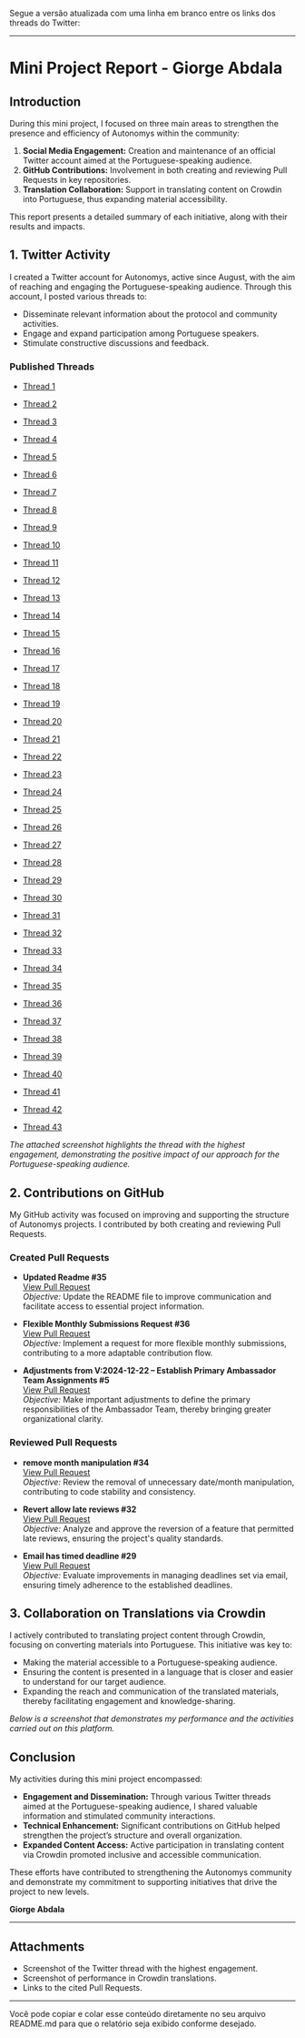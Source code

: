 Segue a versão atualizada com uma linha em branco entre os links dos threads do Twitter:

------------------------------------------------------------

# Mini Project Report - Giorge Abdala

## Introduction

During this mini project, I focused on three main areas to strengthen the presence and efficiency of Autonomys within the community:

1. **Social Media Engagement:** Creation and maintenance of an official Twitter account aimed at the Portuguese-speaking audience.
2. **GitHub Contributions:** Involvement in both creating and reviewing Pull Requests in key repositories.
3. **Translation Collaboration:** Support in translating content on Crowdin into Portuguese, thus expanding material accessibility.

This report presents a detailed summary of each initiative, along with their results and impacts.

## 1. Twitter Activity

I created a Twitter account for Autonomys, active since August, with the aim of reaching and engaging the Portuguese-speaking audience. Through this account, I posted various threads to:

- Disseminate relevant information about the protocol and community activities.
- Engage and expand participation among Portuguese speakers.
- Stimulate constructive discussions and feedback.

### Published Threads

- [Thread 1](https://x.com/autonomys_pt/status/1899085289777152293)

- [Thread 2](https://x.com/autonomys_pt/status/1898823806560752006)

- [Thread 3](https://x.com/autonomys_pt/status/1898490003979726975)

- [Thread 4](https://x.com/autonomys_pt/status/1896985996153250155)

- [Thread 5](https://x.com/autonomys_pt/status/1895165769941418113)

- [Thread 6](https://x.com/autonomys_pt/status/1895140699974124008)

- [Thread 7](https://x.com/autonomys_pt/status/1894855317655048584)

- [Thread 8](https://x.com/autonomys_pt/status/1894850276693074242)

- [Thread 9](https://x.com/autonomys_pt/status/1892961810279510269)

- [Thread 10](https://x.com/autonomys_pt/status/1892959140076478786)

- [Thread 11](https://x.com/autonomys_pt/status/1892929528785227949)

- [Thread 12](https://x.com/autonomys_pt/status/1892554018490044853)

- [Thread 13](https://x.com/autonomys_pt/status/1871332819143929890)

- [Thread 14](https://x.com/autonomys_pt/status/1871320869416448466)

- [Thread 15](https://x.com/autonomys_pt/status/1866950655866274272)

- [Thread 16](https://x.com/autonomys_pt/status/1866950186242539983)

- [Thread 17](https://x.com/autonomys_pt/status/1864793784296329694)

- [Thread 18](https://x.com/autonomys_pt/status/1864437578872541545)

- [Thread 19](https://x.com/autonomys_pt/status/1864436177580835102)

- [Thread 20](https://x.com/autonomys_pt/status/1859721647902916961)

- [Thread 21](https://x.com/autonomys_pt/status/1856696012909285720)

- [Thread 22](https://x.com/autonomys_pt/status/1856458166906781749)

- [Thread 23](https://x.com/autonomys_pt/status/1854260734139502730)

- [Thread 24](https://x.com/autonomys_pt/status/1851748286874390997)

- [Thread 25](https://x.com/autonomys_pt/status/1851747955067220433)

- [Thread 26](https://x.com/autonomys_pt/status/1849126111575445639)

- [Thread 27](https://x.com/autonomys_pt/status/1848825165406474470)

- [Thread 28](https://x.com/autonomys_pt/status/1848489242868994449)

- [Thread 29](https://x.com/autonomys_pt/status/1848488359385305515)

- [Thread 30](https://x.com/autonomys_pt/status/1843063375498285344)

- [Thread 31](https://x.com/autonomys_pt/status/1839399004280664470)

- [Thread 32](https://x.com/autonomys_pt/status/1839072031423476042)

- [Thread 33](https://x.com/autonomys_pt/status/1838644852717690985)

- [Thread 34](https://x.com/autonomys_pt/status/1836836182212366409)

- [Thread 35](https://x.com/autonomys_pt/status/1834355348548772267)

- [Thread 36](https://x.com/autonomys_pt/status/1834355351409287507)

- [Thread 37](https://x.com/autonomys_pt/status/1834353914860199986)

- [Thread 38](https://x.com/autonomys_pt/status/1833242269333524876)

- [Thread 39](https://x.com/autonomys_pt/status/1833241847856316455)

- [Thread 40](https://x.com/autonomys_pt/status/1831761041971409092)

- [Thread 41](https://x.com/autonomys_pt/status/1831759635252224329)

- [Thread 42](https://x.com/autonomys_pt/status/1829631428243361995)

- [Thread 43](https://x.com/autonomys_pt/status/1829621322827084085)

*The attached screenshot highlights the thread with the highest engagement, demonstrating the positive impact of our approach for the Portuguese-speaking audience.*

## 2. Contributions on GitHub

My GitHub activity was focused on improving and supporting the structure of Autonomys projects. I contributed by both creating and reviewing Pull Requests.

### Created Pull Requests

- **Updated Readme #35**  
  [View Pull Request](https://github.com/autonomys-ambassadors/ambassador-os-peer-review/pull/35)  
  *Objective:* Update the README file to improve communication and facilitate access to essential project information.

- **Flexible Monthly Submissions Request #36**  
  [View Pull Request](https://github.com/autonomys-ambassadors/ambassador-os-peer-review/pull/36)  
  *Objective:* Implement a request for more flexible monthly submissions, contributing to a more adaptable contribution flow.

- **Adjustments from V:2024-12-22 – Establish Primary Ambassador Team Assignments #5**  
  [View Pull Request](https://github.com/autonomys-ambassadors/bylaws/pull/5)  
  *Objective:* Make important adjustments to define the primary responsibilities of the Ambassador Team, thereby bringing greater organizational clarity.

### Reviewed Pull Requests

- **remove month manipulation #34**  
  [View Pull Request](https://github.com/autonomys-ambassadors/ambassador-os-peer-review/pull/34)  
  *Objective:* Review the removal of unnecessary date/month manipulation, contributing to code stability and consistency.

- **Revert allow late reviews #32**  
  [View Pull Request](https://github.com/autonomys-ambassadors/ambassador-os-peer-review/pull/32)  
  *Objective:* Analyze and approve the reversion of a feature that permitted late reviews, ensuring the project's quality standards.

- **Email has timed deadline #29**  
  [View Pull Request](https://github.com/autonomys-ambassadors/ambassador-os-peer-review/pull/29)  
  *Objective:* Evaluate improvements in managing deadlines set via email, ensuring timely adherence to the established deadlines.

## 3. Collaboration on Translations via Crowdin

I actively contributed to translating project content through Crowdin, focusing on converting materials into Portuguese. This initiative was key to:

- Making the material accessible to a Portuguese-speaking audience.
- Ensuring the content is presented in a language that is closer and easier to understand for our target audience.
- Expanding the reach and communication of the translated materials, thereby facilitating engagement and knowledge-sharing.

*Below is a screenshot that demonstrates my performance and the activities carried out on this platform.*

## Conclusion

My activities during this mini project encompassed:

- **Engagement and Dissemination:** Through various Twitter threads aimed at the Portuguese-speaking audience, I shared valuable information and stimulated community interactions.
- **Technical Enhancement:** Significant contributions on GitHub helped strengthen the project’s structure and overall organization.
- **Expanded Content Access:** Active participation in translating content via Crowdin promoted inclusive and accessible communication.

These efforts have contributed to strengthening the Autonomys community and demonstrate my commitment to supporting initiatives that drive the project to new levels.

**Giorge Abdala**

---

## Attachments

- Screenshot of the Twitter thread with the highest engagement.
- Screenshot of performance in Crowdin translations.
- Links to the cited Pull Requests.

------------------------------------------------------------

Você pode copiar e colar esse conteúdo diretamente no seu arquivo README.md para que o relatório seja exibido conforme desejado.
